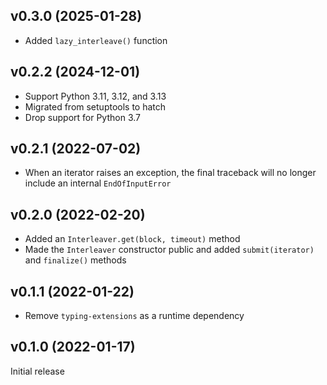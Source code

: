 v0.3.0 (2025-01-28)
-------------------
- Added `lazy_interleave()` function

v0.2.2 (2024-12-01)
-------------------
- Support Python 3.11, 3.12, and 3.13
- Migrated from setuptools to hatch
- Drop support for Python 3.7

v0.2.1 (2022-07-02)
-------------------
- When an iterator raises an exception, the final traceback will no longer
  include an internal `EndOfInputError`

v0.2.0 (2022-02-20)
-------------------
- Added an `Interleaver.get(block, timeout)` method
- Made the `Interleaver` constructor public and added `submit(iterator)` and
  `finalize()` methods

v0.1.1 (2022-01-22)
-------------------
- Remove `typing-extensions` as a runtime dependency

v0.1.0 (2022-01-17)
-------------------
Initial release
